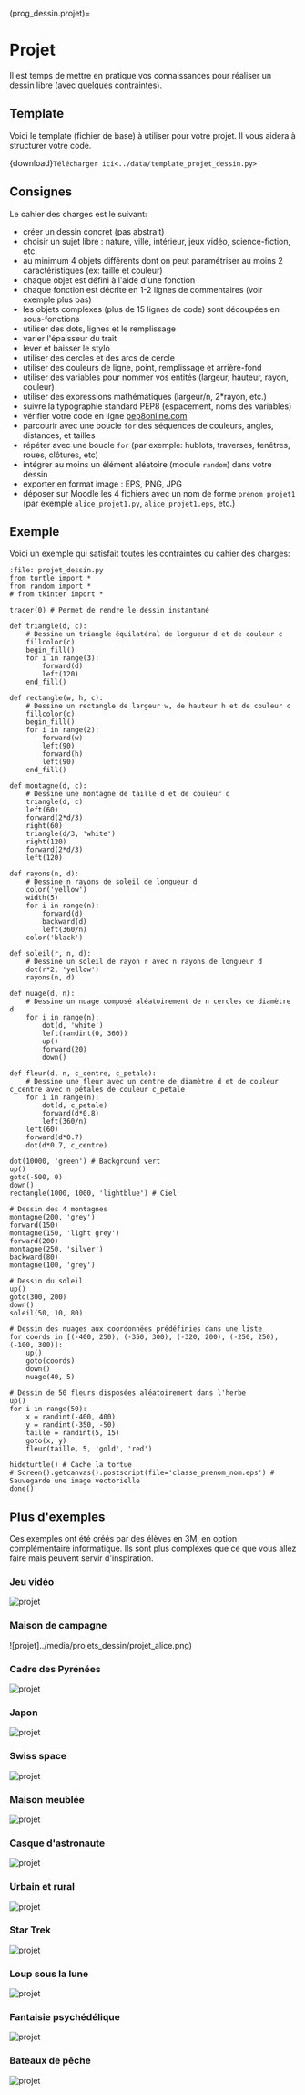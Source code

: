 (prog_dessin.projet)=

# Projet

Il est temps de mettre en pratique vos connaissances pour réaliser un dessin libre (avec quelques contraintes).

## Template

Voici le template (fichier de base) à utiliser pour votre projet. Il vous aidera à structurer votre code.

{download}`Télécharger ici<../data/template_projet_dessin.py>`

## Consignes

Le cahier des charges est le suivant:

- créer un dessin concret (pas abstrait)
- choisir un sujet libre : nature, ville, intérieur, jeux vidéo, science-fiction, etc.
- au minimum 4 objets différents dont on peut paramétriser au moins 2 caractéristiques (ex: taille et couleur)
- chaque objet est défini à l'aide d'une fonction
- chaque fonction est décrite en 1-2 lignes de commentaires (voir exemple plus bas)
- les objets complexes (plus de 15 lignes de code) sont découpées en sous-fonctions
- utiliser des dots, lignes et le remplissage
- varier l'épaisseur du trait
- lever et baisser le stylo
- utiliser des cercles et des arcs de cercle
- utiliser des couleurs de ligne, point, remplissage et arrière-fond
- utiliser des variables pour nommer vos entités (largeur, hauteur, rayon, couleur)
- utiliser des expressions mathématiques (largeur/n, 2*rayon, etc.)
- suivre la typographie standard PEP8 (espacement, noms des variables)
- vérifier votre code en ligne [pep8online.com](http://pep8online.com)
- parcourir avec une boucle `for` des séquences de couleurs, angles, distances, et tailles
- répéter avec une boucle `for` (par exemple: hublots, traverses, fenêtres, roues, clôtures, etc)
- intégrer au moins un élément aléatoire (module `random`) dans votre dessin
- exporter en format image : EPS, PNG, JPG
- déposer sur Moodle les 4 fichiers avec un nom de forme `prénom_projet1` (par exemple `alice_projet1.py`, `alice_projet1.eps`, etc.)

## Exemple

Voici un exemple qui satisfait toutes les contraintes du cahier des charges:

```{codeplay}
:file: projet_dessin.py
from turtle import *
from random import *
# from tkinter import * 

tracer(0) # Permet de rendre le dessin instantané

def triangle(d, c):
    # Dessine un triangle équilatéral de longueur d et de couleur c
    fillcolor(c)
    begin_fill()
    for i in range(3):
        forward(d)
        left(120)
    end_fill()
        
def rectangle(w, h, c):
    # Dessine un rectangle de largeur w, de hauteur h et de couleur c
    fillcolor(c)
    begin_fill()
    for i in range(2):
        forward(w)
        left(90)
        forward(h)
        left(90)
    end_fill()
        
def montagne(d, c):
    # Dessine une montagne de taille d et de couleur c
    triangle(d, c)
    left(60)
    forward(2*d/3)
    right(60)
    triangle(d/3, 'white')
    right(120)
    forward(2*d/3)
    left(120)
    
def rayons(n, d):
    # Dessine n rayons de soleil de longueur d
    color('yellow')
    width(5)
    for i in range(n):
        forward(d)
        backward(d)
        left(360/n)
    color('black')
    
def soleil(r, n, d):
    # Dessine un soleil de rayon r avec n rayons de longueur d
    dot(r*2, 'yellow')
    rayons(n, d)
    
def nuage(d, n):
    # Dessine un nuage composé aléatoirement de n cercles de diamètre d
    for i in range(n):
        dot(d, 'white')
        left(randint(0, 360))
        up()
        forward(20)
        down()
    
def fleur(d, n, c_centre, c_petale):
    # Dessine une fleur avec un centre de diamètre d et de couleur c_centre avec n pétales de couleur c_petale
    for i in range(n):
        dot(d, c_petale)
        forward(d*0.8)
        left(360/n)
    left(60)
    forward(d*0.7)
    dot(d*0.7, c_centre)

dot(10000, 'green') # Background vert
up()
goto(-500, 0)
down()
rectangle(1000, 1000, 'lightblue') # Ciel

# Dessin des 4 montagnes
montagne(200, 'grey')
forward(150)
montagne(150, 'light grey')
forward(200)
montagne(250, 'silver')
backward(80)
montagne(100, 'grey')

# Dessin du soleil
up()
goto(300, 200)
down()
soleil(50, 10, 80)

# Dessin des nuages aux coordonnées prédéfinies dans une liste
for coords in [(-400, 250), (-350, 300), (-320, 200), (-250, 250), (-100, 300)]:
    up()
    goto(coords)
    down()
    nuage(40, 5)

# Dessin de 50 fleurs disposées aléatoirement dans l'herbe
up()
for i in range(50):
    x = randint(-400, 400)
    y = randint(-350, -50)
    taille = randint(5, 15)
    goto(x, y)
    fleur(taille, 5, 'gold', 'red')

hideturtle() # Cache la tortue
# Screen().getcanvas().postscript(file='classe_prenom_nom.eps') # Sauvegarde une image vectorielle
done()
```

## Plus d'exemples

Ces exemples ont été créés par des élèves en 3M, en option complémentaire informatique. Ils sont plus complexes que ce que vous allez faire mais peuvent servir d'inspiration.

### Jeu vidéo

![projet](../media/projets_dessin/projet_alex.png)

### Maison de campagne

![projet]../media/projets_dessin/projet_alice.png)

### Cadre des Pyrénées

![projet](../media/projets_dessin/projet_andi.png)

### Japon

![projet](../media/projets_dessin/projet_arthur.png)

### Swiss space

![projet](../media/projets_dessin/projet_emilien.png)

### Maison meublée

![projet](../media/projets_dessin/projet_enrico.png)

### Casque d'astronaute

![projet](../media/projets_dessin/projet_florent.png)

### Urbain et rural

![projet](../media/projets_dessin/projet_garance.png)

### Star Trek

![projet](../media/projets_dessin/projet_gregory.png)

### Loup sous la lune

![projet](../media/projets_dessin/projet_hugo.jpg)

### Fantaisie psychédélique

![projet](../media/projets_dessin/projet_samuel.png)

### Bateaux de pêche

![projet](../media/projets_dessin/projet_walid.png)
